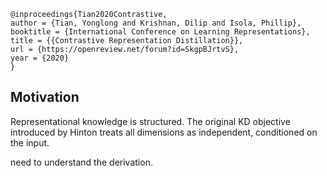 ```
@inproceedings{Tian2020Contrastive,
author = {Tian, Yonglong and Krishnan, Dilip and Isola, Phillip},
booktitle = {International Conference on Learning Representations},
title = {{Contrastive Representation Distillation}},
url = {https://openreview.net/forum?id=SkgpBJrtvS},
year = {2020}
}
```
## Motivation 
Representational knowledge is structured. The original KD objective introduced by Hinton treats all dimensions as independent, conditioned on the input.

need to understand the derivation.